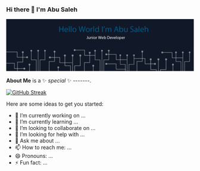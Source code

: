 ### Hi there 👋 I'm Abu Saleh

<div align="center"> <img src="https://raw.githubusercontent.com/abusaleh2234/abusaleh2234/main/assets/header/banner/branding%20copy12.png"> </div>




**About Me** is a ✨ _special_ ✨ -------.

[![GitHub Streak](https://github-readme-streak-stats.herokuapp.com?user=abusaleh2234&theme=react&border_radius=4.6)](https://git.io/streak-stats)

Here are some ideas to get you started:

- 🔭 I’m currently working on ...
- 🌱 I’m currently learning ...
- 👯 I’m looking to collaborate on ...
- 🤔 I’m looking for help with ...
- 💬 Ask me about ...
- 📫 How to reach me: ...
- 😄 Pronouns: ...
- ⚡ Fun fact: ...
